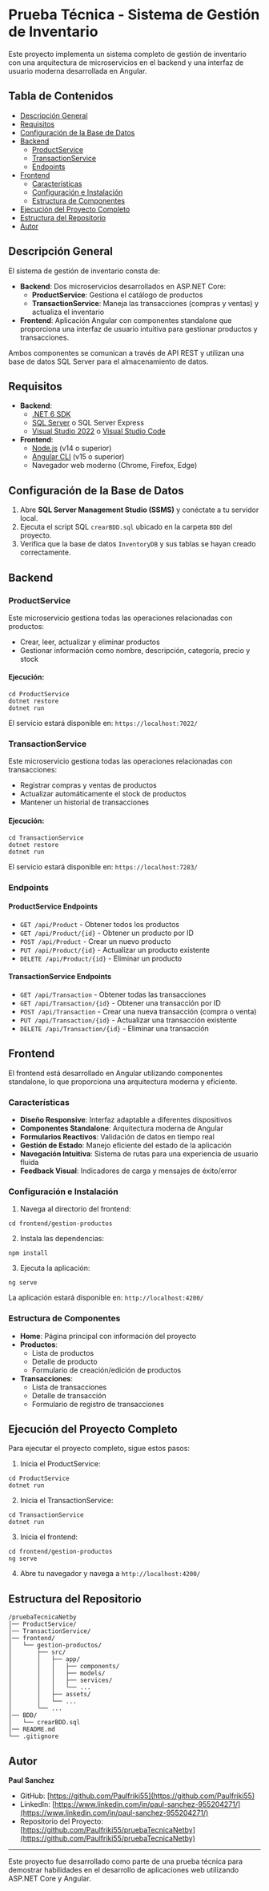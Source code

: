 # Prueba Técnica - Sistema de Gestión de Inventario

Este proyecto implementa un sistema completo de gestión de inventario con una arquitectura de microservicios en el backend y una interfaz de usuario moderna desarrollada en Angular.

## Tabla de Contenidos

- [Descripción General](#descripción-general)
- [Requisitos](#requisitos)
- [Configuración de la Base de Datos](#configuración-de-la-base-de-datos)
- [Backend](#backend)
  - [ProductService](#productservice)
  - [TransactionService](#transactionservice)
  - [Endpoints](#endpoints)
- [Frontend](#frontend)
  - [Características](#características)
  - [Configuración e Instalación](#configuración-e-instalación)
  - [Estructura de Componentes](#estructura-de-componentes)
- [Ejecución del Proyecto Completo](#ejecución-del-proyecto-completo)
- [Estructura del Repositorio](#estructura-del-repositorio)
- [Autor](#autor)

## Descripción General

El sistema de gestión de inventario consta de:

- **Backend**: Dos microservicios desarrollados en ASP.NET Core:
  - **ProductService**: Gestiona el catálogo de productos
  - **TransactionService**: Maneja las transacciones (compras y ventas) y actualiza el inventario
- **Frontend**: Aplicación Angular con componentes standalone que proporciona una interfaz de usuario intuitiva para gestionar productos y transacciones.

Ambos componentes se comunican a través de API REST y utilizan una base de datos SQL Server para el almacenamiento de datos.

## Requisitos

- **Backend**:
  - [.NET 6 SDK](https://dotnet.microsoft.com/download/dotnet/6.0)
  - [SQL Server](https://www.microsoft.com/es-es/sql-server/sql-server-downloads) o SQL Server Express
  - [Visual Studio 2022](https://visualstudio.microsoft.com/es/) o [Visual Studio Code](https://code.visualstudio.com/)
- **Frontend**:
  - [Node.js](https://nodejs.org/) (v14 o superior)
  - [Angular CLI](https://angular.io/cli) (v15 o superior)
  - Navegador web moderno (Chrome, Firefox, Edge)

## Configuración de la Base de Datos

1. Abre **SQL Server Management Studio (SSMS)** y conéctate a tu servidor local.
2. Ejecuta el script SQL `crearBDD.sql` ubicado en la carpeta `BDD` del proyecto.
3. Verifica que la base de datos `InventoryDB` y sus tablas se hayan creado correctamente.

## Backend

### ProductService

Este microservicio gestiona todas las operaciones relacionadas con productos:

- Crear, leer, actualizar y eliminar productos
- Gestionar información como nombre, descripción, categoría, precio y stock

#### Ejecución:

```shellscript
cd ProductService
dotnet restore
dotnet run
```

El servicio estará disponible en: `https://localhost:7022/`

### TransactionService

Este microservicio gestiona todas las operaciones relacionadas con transacciones:

- Registrar compras y ventas de productos
- Actualizar automáticamente el stock de productos
- Mantener un historial de transacciones

#### Ejecución:

```shellscript
cd TransactionService
dotnet restore
dotnet run
```

El servicio estará disponible en: `https://localhost:7283/`

### Endpoints

#### ProductService Endpoints

- `GET /api/Product` - Obtener todos los productos
- `GET /api/Product/{id}` - Obtener un producto por ID
- `POST /api/Product` - Crear un nuevo producto
- `PUT /api/Product/{id}` - Actualizar un producto existente
- `DELETE /api/Product/{id}` - Eliminar un producto

#### TransactionService Endpoints

- `GET /api/Transaction` - Obtener todas las transacciones
- `GET /api/Transaction/{id}` - Obtener una transacción por ID
- `POST /api/Transaction` - Crear una nueva transacción (compra o venta)
- `PUT /api/Transaction/{id}` - Actualizar una transacción existente
- `DELETE /api/Transaction/{id}` - Eliminar una transacción

## Frontend

El frontend está desarrollado en Angular utilizando componentes standalone, lo que proporciona una arquitectura moderna y eficiente.

### Características

- **Diseño Responsive**: Interfaz adaptable a diferentes dispositivos
- **Componentes Standalone**: Arquitectura moderna de Angular
- **Formularios Reactivos**: Validación de datos en tiempo real
- **Gestión de Estado**: Manejo eficiente del estado de la aplicación
- **Navegación Intuitiva**: Sistema de rutas para una experiencia de usuario fluida
- **Feedback Visual**: Indicadores de carga y mensajes de éxito/error

### Configuración e Instalación

1. Navega al directorio del frontend:

```shellscript
cd frontend/gestion-productos
```

2. Instala las dependencias:

```shellscript
npm install
```

3. Ejecuta la aplicación:

```shellscript
ng serve
```

La aplicación estará disponible en: `http://localhost:4200/`

### Estructura de Componentes

- **Home**: Página principal con información del proyecto
- **Productos**:
  - Lista de productos
  - Detalle de producto
  - Formulario de creación/edición de productos
- **Transacciones**:
  - Lista de transacciones
  - Detalle de transacción
  - Formulario de registro de transacciones

## Ejecución del Proyecto Completo

Para ejecutar el proyecto completo, sigue estos pasos:

1. Inicia el ProductService:

```shellscript
cd ProductService
dotnet run
```

2. Inicia el TransactionService:

```shellscript
cd TransactionService
dotnet run
```

3. Inicia el frontend:

```shellscript
cd frontend/gestion-productos
ng serve
```

4. Abre tu navegador y navega a `http://localhost:4200/`

## Estructura del Repositorio

```plaintext
/pruebaTecnicaNetby
│── ProductService/
│── TransactionService/
│── frontend/
│   └── gestion-productos/
│       ├── src/
│       │   ├── app/
│       │   │   ├── components/
│       │   │   ├── models/
│       │   │   ├── services/
│       │   │   └── ...
│       │   ├── assets/
│       │   └── ...
│       └── ...
│── BDD/
│   └── crearBDD.sql
│── README.md
└── .gitignore
```

## Autor

**Paul Sanchez**

- GitHub: [https://github.com/Paulfriki55](https://github.com/Paulfriki55)
- LinkedIn: [https://www.linkedin.com/in/paul-sanchez-955204271/](https://www.linkedin.com/in/paul-sanchez-955204271/)
- Repositorio del Proyecto: [https://github.com/Paulfriki55/pruebaTecnicaNetby](https://github.com/Paulfriki55/pruebaTecnicaNetby)

---

Este proyecto fue desarrollado como parte de una prueba técnica para demostrar habilidades en el desarrollo de aplicaciones web utilizando ASP.NET Core y Angular.